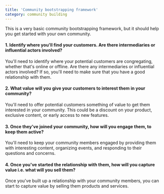 ```yaml
---
title: 'Community bootstrapping framework'
category: community building
---
```


This is a very basic community bootstrapping framework, but it should help you get started with your own community.

#### 1. Identify where you'll find your customers. Are there intermediaries or influential actors involved?

You'll need to identify where your potential customers are congregating, whether that's online or offline. Are there any intermediaries or influential actors involved? If so, you'll need to make sure that you have a good relationship with them.

#### 2. What value will you give your customers to interest them in your community?

You'll need to offer potential customers something of value to get them interested in your community. This could be a discount on your product, exclusive content, or early access to new features.

#### 3. Once they've joined your community, how will you engage them, to keep them active?

You'll need to keep your community members engaged by providing them with interesting content, organizing events, and responding to their questions and concerns.

#### 4. Once you've started the relationship with them, how will you capture value i.e. what will you sell them?

Once you've built up a relationship with your community members, you can start to capture value by selling them products and services.
